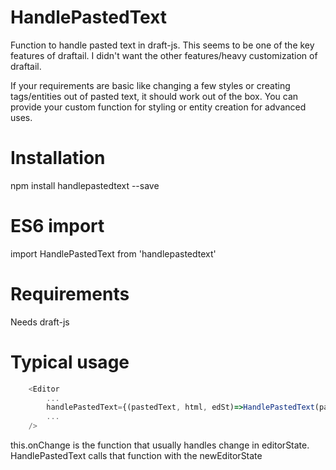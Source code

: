 # HandlePastedText

Function to handle pasted text in draft-js. This seems to be one of the key features of draftail. I didn't want the other features/heavy customization of draftail. 

If your requirements are basic like changing a few styles or creating tags/entities out of pasted text, it should work out of the box. You can provide your custom function for styling or entity creation for advanced uses.

# Installation
npm install handlepastedtext --save

# ES6 import
import HandlePastedText from 'handlepastedtext'

# Requirements
Needs draft-js

# Typical usage
```js
    <Editor
        ...
        handlePastedText={(pastedText, html, edSt)=>HandlePastedText(pastedText, html, edSt, this.onChange)}
        ...
    />
```

this.onChange is the function that usually handles change in editorState. HandlePastedText calls that function with the newEditorState
